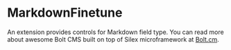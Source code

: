 MarkdownFinetune
================

An extension provides controls for Markdown field type. You can read more about
awesome Bolt CMS built on top of Silex microframework at [Bolt.cm](http://bolt.cm).